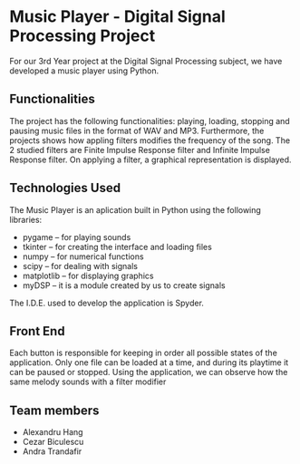 # Music Player - Digital Signal Processing Project

For our 3rd Year project at the Digital Signal Processing subject, we have developed a music player using Python. 

## Functionalities 

The project has the following functionalities: playing, loading, stopping and pausing music files in the format of WAV and MP3. 
Furthermore, the projects shows how appling filters modifies the frequency of the song. The 2 studied filters are Finite Impulse Response filter and Infinite Impulse Response filter. On applying a filter, a graphical representation is displayed. 

## Technologies Used

The Music Player is an aplication built in Python using the following libraries:
- pygame – for playing sounds
- tkinter – for creating the interface and loading files
- numpy – for numerical functions
- scipy – for dealing with signals
- matplotlib – for displaying graphics
- myDSP – it is a module created by us to create signals

The I.D.E. used to develop the application is Spyder.

## Front End

Each button is responsible for keeping in order all possible states of the application. Only
one file can be loaded at a time, and during its playtime it can be paused or stopped.
Using the application, we can observe how the same melody sounds with a filter modifier

## Team members
- Alexandru Hang
- Cezar Biculescu
- Andra Trandafir


